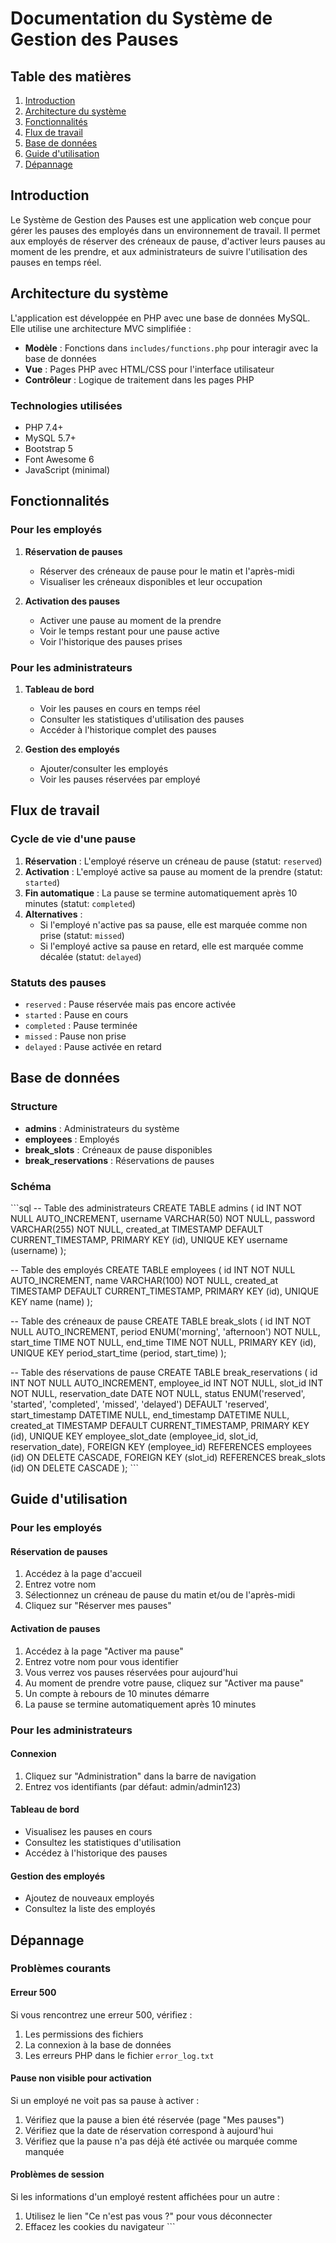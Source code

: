 # Documentation du Système de Gestion des Pauses

## Table des matières

1. [Introduction](#introduction)
2. [Architecture du système](#architecture-du-système)
3. [Fonctionnalités](#fonctionnalités)
4. [Flux de travail](#flux-de-travail)
5. [Base de données](#base-de-données)
6. [Guide d'utilisation](#guide-dutilisation)
7. [Dépannage](#dépannage)

## Introduction

Le Système de Gestion des Pauses est une application web conçue pour gérer les pauses des employés dans un environnement de travail. Il permet aux employés de réserver des créneaux de pause, d'activer leurs pauses au moment de les prendre, et aux administrateurs de suivre l'utilisation des pauses en temps réel.

## Architecture du système

L'application est développée en PHP avec une base de données MySQL. Elle utilise une architecture MVC simplifiée :

- **Modèle** : Fonctions dans `includes/functions.php` pour interagir avec la base de données
- **Vue** : Pages PHP avec HTML/CSS pour l'interface utilisateur
- **Contrôleur** : Logique de traitement dans les pages PHP

### Technologies utilisées

- PHP 7.4+
- MySQL 5.7+
- Bootstrap 5
- Font Awesome 6
- JavaScript (minimal)

## Fonctionnalités

### Pour les employés

1. **Réservation de pauses**

   - Réserver des créneaux de pause pour le matin et l'après-midi
   - Visualiser les créneaux disponibles et leur occupation

2. **Activation des pauses**
   - Activer une pause au moment de la prendre
   - Voir le temps restant pour une pause active
   - Voir l'historique des pauses prises

### Pour les administrateurs

1. **Tableau de bord**

   - Voir les pauses en cours en temps réel
   - Consulter les statistiques d'utilisation des pauses
   - Accéder à l'historique complet des pauses

2. **Gestion des employés**
   - Ajouter/consulter les employés
   - Voir les pauses réservées par employé

## Flux de travail

### Cycle de vie d'une pause

1. **Réservation** : L'employé réserve un créneau de pause (statut: `reserved`)
2. **Activation** : L'employé active sa pause au moment de la prendre (statut: `started`)
3. **Fin automatique** : La pause se termine automatiquement après 10 minutes (statut: `completed`)
4. **Alternatives** :
   - Si l'employé n'active pas sa pause, elle est marquée comme non prise (statut: `missed`)
   - Si l'employé active sa pause en retard, elle est marquée comme décalée (statut: `delayed`)

### Statuts des pauses

- `reserved` : Pause réservée mais pas encore activée
- `started` : Pause en cours
- `completed` : Pause terminée
- `missed` : Pause non prise
- `delayed` : Pause activée en retard

## Base de données

### Structure

- **admins** : Administrateurs du système
- **employees** : Employés
- **break_slots** : Créneaux de pause disponibles
- **break_reservations** : Réservations de pauses

### Schéma

\`\`\`sql
-- Table des administrateurs
CREATE TABLE admins (
id INT NOT NULL AUTO_INCREMENT,
username VARCHAR(50) NOT NULL,
password VARCHAR(255) NOT NULL,
created_at TIMESTAMP DEFAULT CURRENT_TIMESTAMP,
PRIMARY KEY (id),
UNIQUE KEY username (username)
);

-- Table des employés
CREATE TABLE employees (
id INT NOT NULL AUTO_INCREMENT,
name VARCHAR(100) NOT NULL,
created_at TIMESTAMP DEFAULT CURRENT_TIMESTAMP,
PRIMARY KEY (id),
UNIQUE KEY name (name)
);

-- Table des créneaux de pause
CREATE TABLE break_slots (
id INT NOT NULL AUTO_INCREMENT,
period ENUM('morning', 'afternoon') NOT NULL,
start_time TIME NOT NULL,
end_time TIME NOT NULL,
PRIMARY KEY (id),
UNIQUE KEY period_start_time (period, start_time)
);

-- Table des réservations de pause
CREATE TABLE break_reservations (
id INT NOT NULL AUTO_INCREMENT,
employee_id INT NOT NULL,
slot_id INT NOT NULL,
reservation_date DATE NOT NULL,
status ENUM('reserved', 'started', 'completed', 'missed', 'delayed') DEFAULT 'reserved',
start_timestamp DATETIME NULL,
end_timestamp DATETIME NULL,
created_at TIMESTAMP DEFAULT CURRENT_TIMESTAMP,
PRIMARY KEY (id),
UNIQUE KEY employee_slot_date (employee_id, slot_id, reservation_date),
FOREIGN KEY (employee_id) REFERENCES employees (id) ON DELETE CASCADE,
FOREIGN KEY (slot_id) REFERENCES break_slots (id) ON DELETE CASCADE
);
\`\`\`

## Guide d'utilisation

### Pour les employés

#### Réservation de pauses

1. Accédez à la page d'accueil
2. Entrez votre nom
3. Sélectionnez un créneau de pause du matin et/ou de l'après-midi
4. Cliquez sur "Réserver mes pauses"

#### Activation de pauses

1. Accédez à la page "Activer ma pause"
2. Entrez votre nom pour vous identifier
3. Vous verrez vos pauses réservées pour aujourd'hui
4. Au moment de prendre votre pause, cliquez sur "Activer ma pause"
5. Un compte à rebours de 10 minutes démarre
6. La pause se termine automatiquement après 10 minutes

### Pour les administrateurs

#### Connexion

1. Cliquez sur "Administration" dans la barre de navigation
2. Entrez vos identifiants (par défaut: admin/admin123)

#### Tableau de bord

- Visualisez les pauses en cours
- Consultez les statistiques d'utilisation
- Accédez à l'historique des pauses

#### Gestion des employés

- Ajoutez de nouveaux employés
- Consultez la liste des employés

## Dépannage

### Problèmes courants

#### Erreur 500

Si vous rencontrez une erreur 500, vérifiez :

1. Les permissions des fichiers
2. La connexion à la base de données
3. Les erreurs PHP dans le fichier `error_log.txt`

#### Pause non visible pour activation

Si un employé ne voit pas sa pause à activer :

1. Vérifiez que la pause a bien été réservée (page "Mes pauses")
2. Vérifiez que la date de réservation correspond à aujourd'hui
3. Vérifiez que la pause n'a pas déjà été activée ou marquée comme manquée

#### Problèmes de session

Si les informations d'un employé restent affichées pour un autre :

1. Utilisez le lien "Ce n'est pas vous ?" pour vous déconnecter
2. Effacez les cookies du navigateur
   \`\`\`
